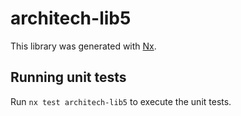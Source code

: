# architech-lib5

This library was generated with [Nx](https://nx.dev).

## Running unit tests

Run `nx test architech-lib5` to execute the unit tests.
